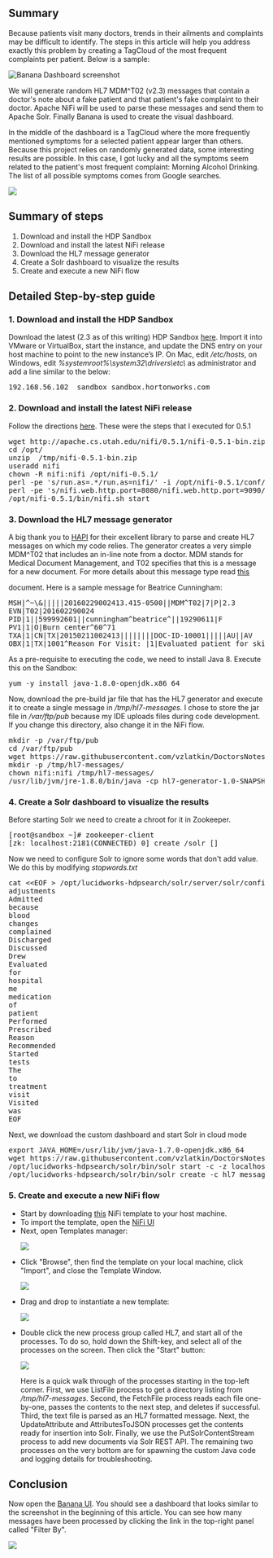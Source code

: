 <h2>Summary</h2>
<p>
Because patients visit many doctors, trends in their ailments and complaints may be difficult to identify.
The steps in this article will help you address exactly this problem by creating a TagCloud of the most frequent complaints per patient.  Below is a sample:
</p>
<p>
	<img src="/storage/attachments/2464-full-banana-screenshot.png" alt="Banana Dashboard screenshot">
</p>
<p>
	We will generate random HL7 MDM^T02 (v2.3) messages that contain a doctor's note about a fake patient and that patient's fake complaint to their doctor. Apache NiFi will be used to parse these messages and send them to Apache Solr. Finally Banana is used to create the visual dashboard.
</p>
<p>
	In the middle of the dashboard is a TagCloud where the more frequently mentioned symptoms for a selected patient appear larger than others.  Because this project relies on randomly generated data, some interesting results are possible.  In this case, I got lucky and all the symptoms seem related to the patient's most frequent complaint: Morning Alcohol Drinking. The list of all possible symptoms comes from Google searches.
</p>
<p>
	<img src="/storage/attachments/2465-frequent-symptoms-screenshot.png">
</p>
<h2>
Summary of steps
</h2>
<ol>
	<li>Download and install the HDP Sandbox </li>
	<li>Download and install the latest NiFi release </li>
	<li>Download the HL7 message generator</li>
	<li>Create a Solr dashboard to visualize the results</li>
	<li>Create and execute a new NiFi flow</li>
</ol>
<h2>Detailed Step-by-step guide </h2>
<h3>1. Download and install the HDP Sandbox</h3>
<p>
	Download the latest (2.3 as of this writing) HDP Sandbox 
	<a href="http://hortonworks.com/products/hortonworks-sandbox/#install.">here</a>. Import it into VMware or VirtualBox, start the instance, and update the DNS entry on your host machine to point to the new instance’s IP. On Mac, edit
	<em>/etc/hosts</em>, on Windows, edit <em>%systemroot%\system32\drivers\etc\</em> as administrator and add a line similar to the below:
</p>
<pre>
192.168.56.102  sandbox sandbox.hortonworks.com
</pre>
<h3>2. Download and install the latest NiFi release</h3>
<p>
	Follow the directions 
	<a href="https://nifi.apache.org/docs.html">here</a>.  These were the steps that I executed for 0.5.1
</p>
<pre>
wget http://apache.cs.utah.edu/nifi/0.5.1/nifi-0.5.1-bin.zip -O /tmp/nifi-0.5.1-bin.zip
cd /opt/
unzip  /tmp/nifi-0.5.1-bin.zip
useradd nifi
chown -R nifi:nifi /opt/nifi-0.5.1/
perl -pe 's/run.as=.*/run.as=nifi/' -i /opt/nifi-0.5.1/conf/bootstrap.conf
perl -pe 's/nifi.web.http.port=8080/nifi.web.http.port=9090/' -i /opt/nifi-0.5.1/conf/nifi.properties
/opt/nifi-0.5.1/bin/nifi.sh start
</pre>
<h3>3. Download the HL7 message generator</h3>
<p>
	A big thank you to 
	<a href="http://hl7api.sourceforge.net/">HAPI</a> for their excellent library to parse and create HL7 messages on which my code relies. The generator creates a very simple MDM^T02 that includes an in-line note from a doctor.  MDM stands for Medical Document Management, and T02 specifies that this is a message
for a new document.  For more details about this message type read 
	<a href="http://corepointhealth.com/resource-center/hl7-resources/hl7-mdm-message">this</a>
</p>
<p>
	 document.  Here is a sample message for Beatrice Cunningham:
</p>
<pre>
MSH|^~\&|||||20160229002413.415-0500||MDM^T02|7|P|2.3
EVN|T02|201602290024
PID|1||599992601||cunningham^beatrice^||19290611|F
PV1|1|O|Burn center^60^71
TXA|1|CN|TX|20150211002413||||||||DOC-ID-10001|||||AU||AV
OBX|1|TX|1001^Reason For Visit: |1|Evaluated patient for skin_scaling. ||||||F
</pre>
<p>
	As a pre-requisite to executing the code, we need to install Java 8.  Execute this on the Sandbox:
</p>
<pre>
yum -y install java-1.8.0-openjdk.x86_64
</pre>
<p>
	Now, download the pre-build jar file that has the HL7 generator and execute it to create a single message in
	<em>/tmp/hl7-messages.</em> I chose to store the jar file in <em>/var/ftp/pub</em> because my IDE uploads files during code development.  If you change this directory, also change it in the NiFi flow.
</p>
<pre>
mkdir -p /var/ftp/pub
cd /var/ftp/pub
wget https://raw.githubusercontent.com/vzlatkin/DoctorsNotes/master/target/hl7-generator-1.0-SNAPSHOT-shaded.jar
mkdir -p /tmp/hl7-messages/
chown nifi:nifi /tmp/hl7-messages/
/usr/lib/jvm/jre-1.8.0/bin/java -cp hl7-generator-1.0-SNAPSHOT-shaded.jar  com.hortonworks.example.Main 1 /tmp/hl7-messages
</pre>
<h3>4. Create a Solr dashboard to visualize the results</h3>
<p>
Before starting Solr we need to create a chroot for it in Zookeeper.
</p>
<pre>
[root@sandbox ~]# zookeeper-client
[zk: localhost:2181(CONNECTED) 0] create /solr []
</pre>
<p>
	Now we need to configure Solr to ignore some words that don't add value.  We do this by modifying 
	<em>stopwords.txt</em>
</p>
<pre>
cat &lt;&lt;EOF &gt; /opt/lucidworks-hdpsearch/solr/server/solr/configsets/data_driven_schema_configs/conf/stopwords.txt
adjustments
Admitted
because
blood
changes
complained
Discharged
Discussed
Drew
Evaluated
for
hospital
me
medication
of
patient
Performed
Prescribed
Reason
Recommended
Started
tests
The
to
treatment
visit
Visited
was
EOF
</pre>
Next, we download the custom dashboard and start Solr in cloud mode
<pre>
export JAVA_HOME=/usr/lib/jvm/java-1.7.0-openjdk.x86_64
wget https://raw.githubusercontent.com/vzlatkin/DoctorsNotes/master/other/Chronic%20Symptoms%20(Solr).json -O /opt/lucidworks-hdpsearch/solr/server/solr-webapp/webapp/banana/app/dashboards/default.json
/opt/lucidworks-hdpsearch/solr/bin/solr start -c -z localhost:2181/solr
/opt/lucidworks-hdpsearch/solr/bin/solr create -c hl7_messages -d data_driven_schema_configs -s 1 -rf 1
</pre>
<h3>5. Create and execute a new NiFi flow</h3>
<ul>
	<li>
	Start by downloading <a href="https://raw.githubusercontent.com/vzlatkin/DoctorsNotes/master/other/Send_HL7_Messages_to_Solr%20%28NiFi%29.xml">this</a> NiFi template to your host machine.
	</li>
	<li>To import the template, open the <a href="http://sandbox.hortonworks.com:9090/nifi/">NiFi UI</a></li>
	<li>Next, open Templates manager:
	<p>
		<img src="/storage/attachments/2467-click-template-button.png">
	</p>
	</li>
	<li>
	<p>
		Click "Browse", then find the template on your local machine, click "Import", and close the Template Window.
	</p>
	<p>
		<img src="/storage/attachments/2468-click-import-button.png">
	</p>
	</li>
	<li>
	<p>
		Drag and drop to instantiate a new template:
	</p>
	<p>
		<img src="/storage/attachments/2469-add-template.png">
	</p>
	</li>
	<li>
	<p>
		Double click the new process group called HL7, and start all of the processes.  To do so, hold down the Shift-key, and select all of the processes on the screen.  Then click the "Start" button:
	</p>
	<p>
		<img src="/storage/attachments/2470-click-the-start-button.png">
	</p>
	<p>
	Here is a quick walk through of the processes starting in the top-left corner.  First, we use ListFile process to get a directory listing from 
		<em>/tmp/hl7-messages</em>.  Second, the FetchFile process reads each file one-by-one, passes the contents to the next step, and deletes if successful.  Third, the text file is parsed as an HL7 formatted message.  Next, the UpdateAttribute and AttributesToJSON processes get the contents ready for insertion into Solr.  Finally, we use the PutSolrContentStream process to add new documents via Solr REST API.  The remaining two processes on the very bottom are for spawning the custom Java code and logging details for troubleshooting.
	</p>
	</li>
</ul>
<h2>Conclusion</h2>
<p>
	Now open the 
	<a href="http://sandbox.hortonworks.com:8983/solr/banana/index.html#/dashboard">Banana UI</a>.  You should see a dashboard that looks similar to the screenshot in the beginning of this article.  You can see how many messages have been processed by clicking the link in the top-right panel called "Filter By".
</p>
<p>
	<img src="/storage/attachments/2481-click-to-filter.png">
</p>